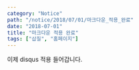 ```yaml
---
category: "Notice"
path: "/notice/2018/07/01/마크다운_적용_완료"
date: "2018-07-01"
title: "마크다운 적용 완료"
tags: ["삽질", "홈페이지"]
---
```


이제 disqus 적용 들어갑니다.
